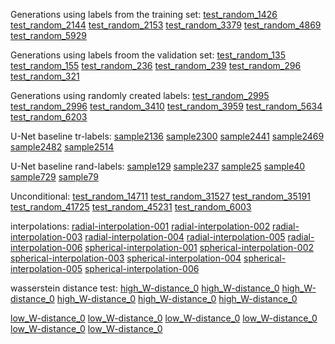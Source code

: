 Generations using labels from the training set:
[test_random_1426](tr-labels/test_random_1426.mp3)
[test_random_2144](tr-labels/test_random_2144.mp3)
[test_random_2153](tr-labels/test_random_2153.mp3)
[test_random_3379](tr-labels/test_random_3379.mp3)
[test_random_4869](tr-labels/test_random_4869.mp3)
[test_random_5929](tr-labels/test_random_5929.mp3)

Generations using labels froom the validation set:
[test_random_135](val-labels/test_random_135.mp3)
[test_random_155](val-labels/test_random_155.mp3)
[test_random_236](val-labels/test_random_236.mp3)
[test_random_239](val-labels/test_random_239.mp3)
[test_random_296](val-labels/test_random_296.mp3)
[test_random_321](val-labels/test_random_321.mp3)

Generations using randomly created labels:
[test_random_2995](rand-labels/sample_2995.mp3)
[test_random_2996](rand-labels/sample_2996.mp3)
[test_random_3410](rand-labels/sample_3410.mp3)
[test_random_3959](rand-labels/sample_3959.mp3)
[test_random_5634](rand-labels/sample_5634.mp3)
[test_random_6203](rand-labels/sample_6203.mp3)

U-Net baseline tr-labels:
[sample2136](baseline/tr-labels/sample2136.mp3)
[sample2300](baseline/tr-labels/sample2300.mp3)
[sample2441](baseline/tr-labels/sample2441.mp3)
[sample2469](baseline/tr-labels/sample2469.mp3)
[sample2482](baseline/tr-labels/sample2482.mp3)
[sample2514](baseline/tr-labels/sample2514.mp3)

U-Net baseline rand-labels:
[sample129](baseline/rand-labels/sample129.mp3)
[sample237](baseline/tr-labels/sample237.mp3)
[sample25](baseline/tr-labels/sample25.mp3)
[sample40](baseline/tr-labels/sample40.mp3)
[sample729](baseline/tr-labels/sample729.mp3)
[sample79](baseline/tr-labels/sample79.mp3)

Unconditional:
[test_random_14711](unconditional/test_random_14711.mp3)
[test_random_31527](unconditional/test_random_31527.mp3)
[test_random_35191](unconditional/test_random_35191.mp3)
[test_random_41725](unconditional/test_random_41725.mp3)
[test_random_45231](unconditional/test_random_45231.mp3)
[test_random_6003](unconditional/test_random_6003.mp3)

interpolations:
[radial-interpolation-001](interpolations/radial-interpolation-001.mp3)
[radial-interpolation-002](interpolations/radial-interpolation-002.mp3)
[radial-interpolation-003](interpolations/radial-interpolation-003.mp3)
[radial-interpolation-004](interpolations/radial-interpolations-004.mp3)
[radial-interpolation-005](interpolations/radial-interpolations-005.mp3)
[radial-interpolation-006](interpolations/radial-interpolations-006.mp3)
[spherical-interpolation-001](interpolations/spherical-interpolations-001.mp3)
[spherical-interpolation-002](interpolations/spherical-interpolations-002.mp3)
[spherical-interpolation-003](interpolations/spherical-interpolations-003.mp3)
[spherical-interpolation-004](interpolations/spherical-interpolation-004.mp3)
[spherical-interpolation-005](interpolations/spherical-interpolation-005.mp3)
[spherical-interpolation-006](interpolations/spherical-interpolation-006.mp3)

wasserstein distance test:
[high_W-distance_0](w-distance-tests/high_W-distance_0.mp3)
[high_W-distance_0](w-distance-tests/high_W-distance_1.mp3)
[high_W-distance_0](w-distance-tests/high_W-distance_2.mp3)
[high_W-distance_0](w-distance-tests/high_W-distance_3.mp3)
[high_W-distance_0](w-distance-tests/high_W-distance_4.mp3)
[high_W-distance_0](w-distance-tests/high_W-distance_5.mp3)

[low_W-distance_0](w-distance-tests/low_W-distance_0.mp3)
[low_W-distance_0](w-distance-tests/low_W-distance_1.mp3)
[low_W-distance_0](w-distance-tests/low_W-distance_2.mp3)
[low_W-distance_0](w-distance-tests/low_W-distance_3.mp3)
[low_W-distance_0](w-distance-tests/low_W-distance_4.mp3)
[low_W-distance_0](w-distance-tests/low_W-distance_5.mp3)

